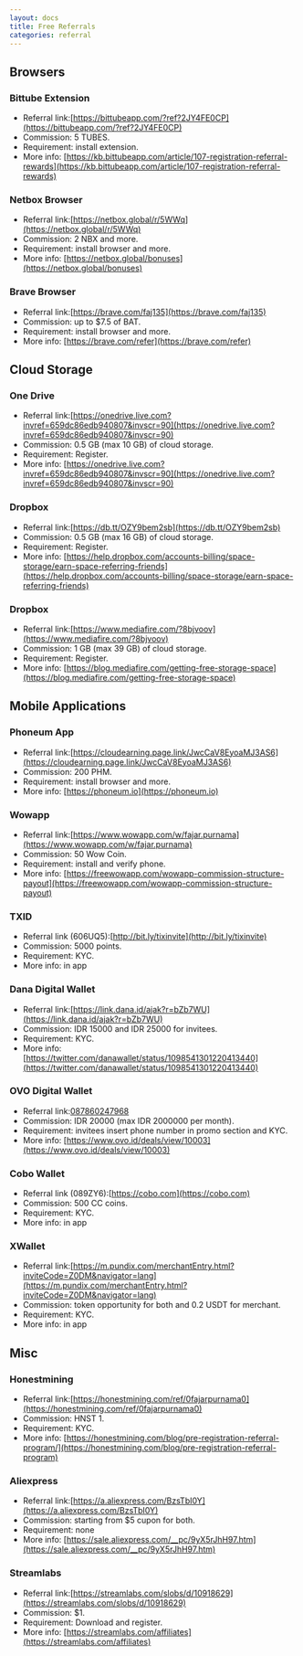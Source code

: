 ```yaml
---
layout: docs
title: Free Referrals
categories: referral
---
```

	  
## Browsers

### Bittube Extension

*   Referral link:[https://bittubeapp.com/?ref?2JY4FE0CP](https://bittubeapp.com/?ref?2JY4FE0CP)
*   Commission: 5 TUBES.
*   Requirement: install extension.
*   More info: [https://kb.bittubeapp.com/article/107-registration-referral-rewards](https://kb.bittubeapp.com/article/107-registration-referral-rewards)

### Netbox Browser

*   Referral link:[https://netbox.global/r/5WWq](https://netbox.global/r/5WWq)
*   Commission: 2 NBX and more.
*   Requirement: install browser and more.
*   More info: [https://netbox.global/bonuses](https://netbox.global/bonuses)

### Brave Browser

*   Referral link:[https://brave.com/faj135](https://brave.com/faj135)
*   Commission: up to $7.5 of BAT.
*   Requirement: install browser and more.
*   More info: [https://brave.com/refer](https://brave.com/refer)

## Cloud Storage

### One Drive

*   Referral link:[https://onedrive.live.com?invref=659dc86edb940807&invscr=90](https://onedrive.live.com?invref=659dc86edb940807&invscr=90)
*   Commission: 0.5 GB (max 10 GB) of cloud storage.
*   Requirement: Register.
*   More info: [https://onedrive.live.com?invref=659dc86edb940807&invscr=90](https://onedrive.live.com?invref=659dc86edb940807&invscr=90)

### Dropbox

*   Referral link:[https://db.tt/OZY9bem2sb](https://db.tt/OZY9bem2sb)
*   Commission: 0.5 GB (max 16 GB) of cloud storage.
*   Requirement: Register.
*   More info: [https://help.dropbox.com/accounts-billing/space-storage/earn-space-referring-friends](https://help.dropbox.com/accounts-billing/space-storage/earn-space-referring-friends)

### Dropbox

*   Referral link:[https://www.mediafire.com/?8bjvoov](https://www.mediafire.com/?8bjvoov)
*   Commission: 1 GB (max 39 GB) of cloud storage.
*   Requirement: Register.
*   More info: [https://blog.mediafire.com/getting-free-storage-space](https://blog.mediafire.com/getting-free-storage-space)

## Mobile Applications

### Phoneum App

*   Referral link:[https://cloudearning.page.link/JwcCaV8EyoaMJ3AS6](https://cloudearning.page.link/JwcCaV8EyoaMJ3AS6)
*   Commission: 200 PHM.
*   Requirement: install browser and more.
*   More info: [https://phoneum.io](https://phoneum.io)

### Wowapp

*   Referral link:[https://www.wowapp.com/w/fajar.purnama](https://www.wowapp.com/w/fajar.purnama)
*   Commission: 50 Wow Coin.
*   Requirement: install and verify phone.
*   More info: [https://freewowapp.com/wowapp-commission-structure-payout](https://freewowapp.com/wowapp-commission-structure-payout)

### TXID

*   Referral link (606UQ5):[http://bit.ly/tixinvite](http://bit.ly/tixinvite)
*   Commission: 5000 points.
*   Requirement: KYC.
*   More info: in app

### Dana Digital Wallet

*   Referral link:[https://link.dana.id/ajak?r=bZb7WU](https://link.dana.id/ajak?r=bZb7WU)
*   Commission: IDR 15000 and IDR 25000 for invitees.
*   Requirement: KYC.
*   More info: [https://twitter.com/danawallet/status/1098541301220413440](https://twitter.com/danawallet/status/1098541301220413440)

### OVO Digital Wallet

*   Referral link:[087860247968](#)
*   Commission: IDR 20000 (max IDR 2000000 per month).
*   Requirement: invitees insert phone number in promo section and KYC.
*   More info: [https://www.ovo.id/deals/view/10003](https://www.ovo.id/deals/view/10003)

### Cobo Wallet

*   Referral link (089ZY6):[https://cobo.com](https://cobo.com)
*   Commission: 500 CC coins.
*   Requirement: KYC.
*   More info: in app

### XWallet

*   Referral link:[https://m.pundix.com/merchantEntry.html?inviteCode=Z0DM&navigator=lang](https://m.pundix.com/merchantEntry.html?inviteCode=Z0DM&navigator=lang)
*   Commission: token opportunity for both and 0.2 USDT for merchant.
*   Requirement: KYC.
*   More info: in app

## Misc

### Honestmining

*   Referral link:[https://honestmining.com/ref/0fajarpurnama0](https://honestmining.com/ref/0fajarpurnama0)
*   Commission: HNST 1.
*   Requirement: KYC.
*   More info: [https://honestmining.com/blog/pre-registration-referral-program/](https://honestmining.com/blog/pre-registration-referral-program)

### Aliexpress

*   Referral link:[https://a.aliexpress.com/BzsTbI0Y](https://a.aliexpress.com/BzsTbI0Y)
*   Commission: starting from $5 cupon for both.
*   Requirement: none
*   More info: [https://sale.aliexpress.com/__pc/9yX5rJhH97.htm](https://sale.aliexpress.com/__pc/9yX5rJhH97.htm)

### Streamlabs

*   Referral link:[https://streamlabs.com/slobs/d/10918629](https://streamlabs.com/slobs/d/10918629)
*   Commission: $1.
*   Requirement: Download and register.
*   More info: [https://streamlabs.com/affiliates](https://streamlabs.com/affiliates)